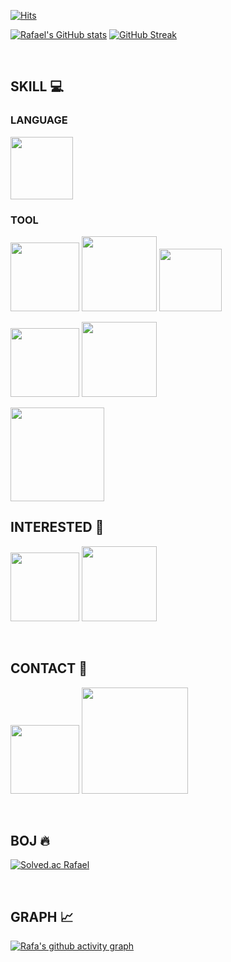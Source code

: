 [![Hits](https://hits.seeyoufarm.com/api/count/incr/badge.svg?url=https%3A%2F%2Fgithub.com%2Frafa-e1&count_bg=%2337945F&title_bg=%23000000&icon=apple.svg&icon_color=%23FFFFFF&title=HITS&edge_flat=false)](https://hits.seeyoufarm.com) 

<!--[![Typing SVG](https://readme-typing-svg.herokuapp.com/?color=292A30&lines=Hello+&font=Lobster&size=50&height=80)](https://git.io/typing-svg)

![header](https://capsule-render.vercel.app/api?type=waving&color=gradient&height=120&animation=fadeIn&section=footer&text=🔥🧑🏻‍💻📱🔥&fontAlign=70)-->

<!--[![Rafael's GitHub stats-Dark](https://github-readme-stats.vercel.app/api?username=rafa-e1&show_icons=true&theme=codeSTACKr#gh-dark-mode-only)](https://github.com/rafa-e1/github-readme-stats#gh-dark-mode-only) 
[![Rafael's GitHub stats-Light](https://github-readme-stats.vercel.app/api?username=rafa-e1&show_icons=true&theme=swift#gh-light-mode-only)](https://github.com/rafa-e1/github-readme-stats#gh-light-mode-only) [![GitHub Streak-Dark](https://github-readme-streak-stats.herokuapp.com/?user=rafa-e1&theme=codeSTACKr#gh-dark-mode-only)](https://git.io/streak-stats#gh-dark-mode-only) [![GitHub Streak-Light](https://github-readme-streak-stats.herokuapp.com/?user=rafa-e1&theme=swift#gh-light-mode-only)](https://git.io/streak-stats#gh-light-mode-only)-->

[![Rafael's GitHub stats](https://github-readme-stats.vercel.app/api?username=rafa-e1&show_icons=true&theme=swift)](https://github.com/rafa-e1/github-readme-stats) [![GitHub Streak](https://github-readme-streak-stats.herokuapp.com/?user=rafa-e1&theme=swift)](https://git.io/streak-stats)

<br>

## SKILL 💻
### LANGUAGE
<img src="https://img.shields.io/badge/Swift-F05138?style=flat-square&logo=swift&logoColor=white" width="100px"/> 

### TOOL
<img src="https://img.shields.io/badge/Notion-ffffff?style=flat-square&logo=notion&logoColor=black" width="110px"/> <img src="https://img.shields.io/badge/Discord-5865F2?style=flat-square&logo=Discord&logoColor=white" width="120px"/> <img src="https://img.shields.io/badge/Slack-4A154B?style=flat-square&logo=slack&logoColor=white" width="100px"/>

<img src="https://img.shields.io/badge/Figma-0c0e12?style=flat-square&logo=figma&logoColor=white" width="110px"/> <img src="https://img.shields.io/badge/Sketch-white?style=flat-square&logo=Sketch&logoColor=F7B500" width="120px"/> 

<img src="https://img.shields.io/badge/GitKraken-black?style=flat-square&logo=gitkraken&logoColor=#179287" width="150px"/>

<br>

## INTERESTED 🧐
<img src="https://img.shields.io/badge/React-20232A?style=flat-square&logo=react&logoColor=61DAFB" width="110px"/> <img src="https://img.shields.io/badge/Flutter-02569B?style=flat-square&logo=flutter&logoColor=white" width="120px"/>

<br>

## CONTACT 🤙
<a href="mailto:rafa71802937@gmail.com" target="_blank"><img src="https://img.shields.io/badge/Gmail-EA4335?style=flat-square&logo=Gmail&logoColor=white" width="110px"/></a> <a href="https://www.instagram.com/devrafa.el/" target="_blank"><img src="https://img.shields.io/badge/@devrafa.el-white?style=flat-square&logo=Instagram&logoColor=E4405F" width="170px"/></a>

<br>

## BOJ 🔥
[![Solved.ac
Rafael](http://mazassumnida.wtf/api/v2/generate_badge?boj=RAFAEL)](https://solved.ac/profile/rafael)

<br>

## GRAPH 📈
[![Rafa's github activity graph](https://github-readme-activity-graph.vercel.app/graph?username=rafa-e1&theme=github-compact)](https://github.com/ashutosh00710/github-readme-activity-graph)
  
